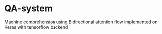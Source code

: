 # QA-system
Machine comprehension using Bidirectional attention flow implemented on Keras with tensorflow backend
